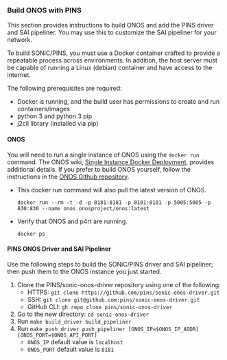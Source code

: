 ### Build ONOS with PINS

This section provides instructions to build ONOS and add the PINS driver and SAI pipeliner. You may use this to customize the SAI pipeliner for your network.

To build SONiC/PINS, you must use a Docker container crafted to provide a repeatable process across environments. In addition, the host server must be capable of running a Linux (debian) container and have access to the internet. 

The following prerequisites are required:



* Docker is running, and the build user has permissions to create and run containers/images
* python 3 and python 3 pip
* j2cli library (installed via pip)


#### ONOS

You will need to run a single instance of ONOS using the `docker run` command. The ONOS wiki, [Single Instance Docker Deployment](https://wiki.onosproject.org/display/ONOS/Single+Instance+Docker+deployment), provides additional details. If you prefer to build ONOS yourself, follow the instructions in the [ONOS Github repository](https://github.com/opennetworkinglab/onos).



* This docker run command will also pull the latest version of ONOS.

    ```
    docker run --rm -t -d -p 8181:8181 -p 8101:8101 -p 5005:5005 -p 830:830 --name onos onosproject/onos:latest
    ```


* Verify that ONOS and p4rt are running.

    ```
    docker ps
    ```



#### PINS ONOS Driver and SAI Pipeliner

Use the following steps to build the SONiC/PINS driver and SAI pipeliner; then push them to the ONOS instance you just started. 



1. Clone the PINS/sonic-onos-driver repository using one of the following:
    * HTTPS:       `git clone https://github.com/pins/sonic-onos-driver.git` 
    * SSH:            `git clone git@github.com:pins/sonic-onos-driver.git`
    * GitHub CLI:  `gh repo clone pins/sonic-onos-driver`
2. Go to the new directory: `cd sonic-onos-driver`
3. Run `make build_driver build_pipeliner`
4. Run `make push_driver push_pipeliner [ONOS_IP=$ONOS_IP_ADDR] [ONOS_PORT=$ONOS_API_PORT]`
    * `ONOS_IP` default value is `localhost`
    * `ONOS_PORT` default value is `8181`
